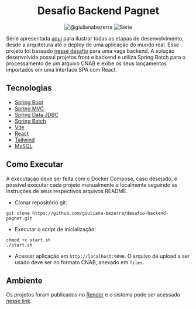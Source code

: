 <h1 align="center">
  Desafio Backend Pagnet
</h1>

<p align="center">
 <img src="https://img.shields.io/static/v1?label=Youtube&message=@giulianabezerra&color=8257E5&labelColor=000000" alt="@giulianabezerra" />
 <img src="https://img.shields.io/static/v1?label=Tipo&message=Série&color=8257E5&labelColor=000000" alt="Série" />
</p>

Série apresentada [aqui]() para ilustrar todas as etapas de desenvolvimento, desde a arquitetura até o deploy de uma aplicação do mundo real. Esse projeto foi baseado [nesse desafio](https://github.com/Pagnet/desafio-back-end/tree/master) para uma vaga backend. A solução desenvolvida possui projetos front e backend e utiliza Spring Batch para o processamento de um arquivo CNAB e exibe os seus lançamentos importados em uma interface SPA com React.

## Tecnologias
 
- [Spring Boot](https://spring.io/projects/spring-boot)
- [Spring MVC](https://docs.spring.io/spring-framework/reference/web/webmvc.html)
- [Spring Data JDBC](https://spring.io/projects/spring-data-jdbc)
- [Spring Batch](https://spring.io/projects/spring-batch)
- [Vite](https://vitejs.dev)
- [React](https://pt-br.react.dev)
- [Tailwind](https://tailwindcss.com)
- [MySQL](https://www.mysql.com)

## Como Executar

A executação deve ser feita com o Docker Compose, caso desejado, é possível executar cada projeto manualmente e localmente seguindo as instruções de seus respectivos arquivos README.

- Clonar repositório git:
```
git clone https://github.com/giuliana-bezerra/desafio-backend-pagnet.git
```
- Executar o script de inicialização:
```
chmod +x start.sh
./start.sh
```
- Acessar aplicação em `http://localhost:9090`. O arquivo de upload a ser usado deve ser no formato CNAB, anexado em `files`.

## Ambiente

Os projetos foram publicados no [Render](https://render.com) e o sistema pode ser acessado [nesse link]().